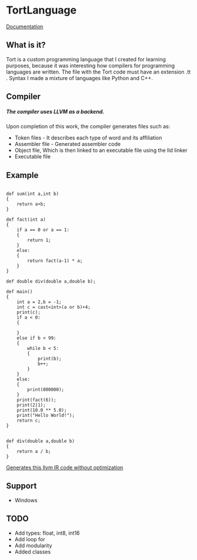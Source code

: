 # TortLanguage
[Documentation](https://tort1k558.github.io/TortLanguage/#/)
## What is it?
Tort is a custom programming language that I created for learning purposes, because it was interesting how compilers for programming languages are written. The file with the Tort code must have an extension .tt . Syntax I made a mixture of languages like Python and C++.

## Compiler
##### The compiler uses LLVM as a backend.
Upon completion of this work, the compiler generates files such as:
- Token files - It describes each type of word and its affiliation
- Assembler file - Generated assembler code
- Object file, Which is then linked to an executable file using the lld linker
- Executable file

## Example

```

def sum(int a,int b)
{
	return a+b;
}

def fact(int a)
{
	if a == 0 or a == 1:
	{
		return 1;
	}
	else:
	{
		return fact(a-1) * a;
	}
}

def double div(double a,double b);

def main()
{
    int a = 2,b = -1;
    int c = cast<int>(a or b)+4;
	print(c);
    if a < 0:
    {
    	
    }
    else if b < 99:
    {
    	while b < 5:
		{
			print(b);
			b++;
		}
    }
    else:
	{
		print(000000);
	}
    print(fact(6));
	print(2|1);
	print(10.0 ** 5.0);
	print("Hello World!");
    return c;
}


def div(double a,double b)
{
	return a / b;
}

```
[Generates this llvm IR code without optimization](example/build/main.ll)

## Support
- Windows

## TODO
- Add types: float, int8, int16
- Add loop for 
- Add modularity
- Added classes